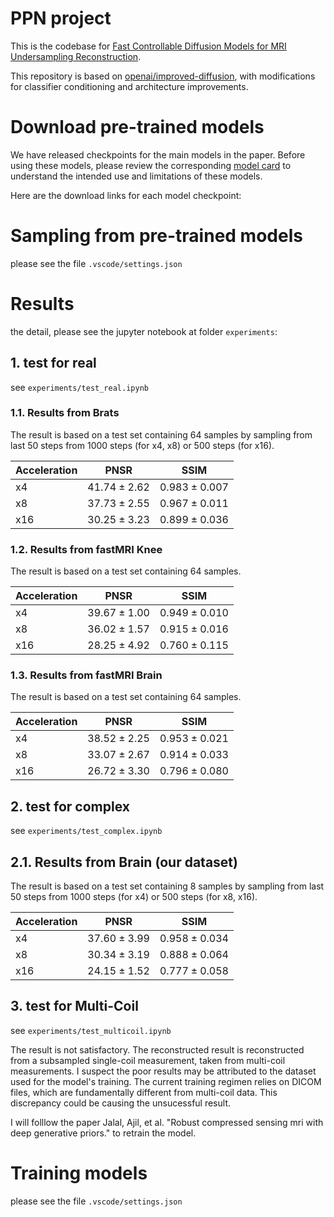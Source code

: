# PPN project

This is the codebase for [Fast Controllable Diffusion Models for MRI Undersampling Reconstruction]().

This repository is based on [openai/improved-diffusion](https://github.com/openai/improved-diffusion), with modifications for classifier conditioning and architecture improvements.

# Download pre-trained models   

We have released checkpoints for the main models in the paper. Before using these models, please review the corresponding [model card](model-card.md) to understand the intended use and limitations of these models.

Here are the download links for each model checkpoint:

 <!-- * 64x64 classifier: [64x64_classifier.pt](https://openaipublic.blob.core.windows.net/diffusion/jul-2021/64x64_classifier.pt)
  -->

# Sampling from pre-trained models

please see the file `.vscode/settings.json`

<!-- To sample from these models, you can use the `classifier_sample.py`, `image_sample.py`, and `super_res_sample.py` scripts.
Here, we provide flags for sampling from all of these models.
We assume that you have downloaded the relevant model checkpoints into a folder called `models/`.

For these examples, we will generate 100 samples with batch size 4. Feel free to change these values.

```
SAMPLE_FLAGS="--batch_size 4 --num_samples 100 --timestep_respacing 250"
``` -->

# Results

the detail, please see the jupyter notebook at folder `experiments`:

## 1. test for real
see `experiments/test_real.ipynb`

### 1.1. Results from Brats

The result is based on a test set containing 64 samples by sampling from last 50 steps from 1000 steps (for x4, x8) or 500 steps (for x16).

| Acceleration          | PNSR  | SSIM |
|------------------|------|-----------|
| x4   | $41.74\pm 2.62$ | $0.983\pm 0.007$      |
| x8 | $37.73\pm 2.55$ | $0.967\pm 0.011$      |
| x16   | $30.25\pm 3.23$ | $0.899\pm 0.036$      |


### 1.2. Results from fastMRI Knee

The result is based on a test set containing 64 samples.

| Acceleration          | PNSR  | SSIM |
|------------------|------|-----------|
| x4   | $39.67\pm 1.00$ | $0.949\pm 0.010$      |
| x8 | $36.02\pm 1.57$ | $0.915\pm 0.016$      |
| x16   | $28.25\pm 4.92$ | $0.760\pm 0.115$      |


### 1.3. Results from fastMRI Brain

The result is based on a test set containing 64 samples.

| Acceleration          | PNSR  | SSIM |
|------------------|------|-----------|
| x4   | $38.52\pm 2.25$ | $0.953\pm 0.021$      |
| x8 | $33.07\pm 2.67$ | $0.914\pm 0.033$      |
| x16   | $26.72\pm 3.30$ | $0.796\pm 0.080$      |


## 2. test for complex
see `experiments/test_complex.ipynb`

## 2.1. Results from Brain (our dataset)

The result is based on a test set containing 8 samples by sampling from last 50 steps from 1000 steps (for x4) or 500 steps (for x8, x16).

| Acceleration          | PNSR  | SSIM |
|------------------|------|-----------|
| x4   | $37.60\pm 3.99$ | $0.958\pm 0.034$      |
| x8 | $30.34\pm 3.19$ | $0.888\pm 0.064$      |
| x16   | $24.15\pm 1.52$ | $0.777\pm 0.058$      |


## 3. test for Multi-Coil
see `experiments/test_multicoil.ipynb`

The result is not satisfactory. The reconstructed result is reconstructed from a subsampled single-coil measurement, taken from multi-coil measurements. I suspect the poor results may be attributed to the dataset used for the model's training. The current training regimen relies on DICOM files, which are fundamentally different from multi-coil data. This discrepancy could be causing the unsucessful result.

I will folllow the paper Jalal, Ajil, et al. "Robust compressed sensing mri with deep generative priors." to retrain the model.

<!-- This table summarizes our ImageNet results for pure guided diffusion models:

| Dataset          | FID  | Precision | Recall |
|------------------|------|-----------|--------|
| ImageNet 64x64   | 2.07 | 0.74      | 0.63   |
| ImageNet 128x128 | 2.97 | 0.78      | 0.59   |
| ImageNet 256x256 | 4.59 | 0.82      | 0.52   |
| ImageNet 512x512 | 7.72 | 0.87      | 0.42   | -->


# Training models
please see the file `.vscode/settings.json`

<!-- Training diffusion models is described in the [parent repository](https://github.com/openai/improved-diffusion). Training a classifier is similar. We assume you have put training hyperparameters into a `TRAIN_FLAGS` variable, and classifier hyperparameters into a `CLASSIFIER_FLAGS` variable. Then you can run:

```
mpiexec -n N python scripts/classifier_train.py --data_dir path/to/imagenet $TRAIN_FLAGS $CLASSIFIER_FLAGS
```

Make sure to divide the batch size in `TRAIN_FLAGS` by the number of MPI processes you are using.

Here are flags for training the 128x128 classifier. You can modify these for training classifiers at other resolutions:

```sh
TRAIN_FLAGS="--iterations 300000 --anneal_lr True --batch_size 256 --lr 3e-4 --save_interval 10000 --weight_decay 0.05"
CLASSIFIER_FLAGS="--image_size 128 --classifier_attention_resolutions 32,16,8 --classifier_depth 2 --classifier_width 128 --classifier_pool attention --classifier_resblock_updown True --classifier_use_scale_shift_norm True"
``` -->
